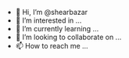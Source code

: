 - 👋 Hi, I’m @shearbazar
- 👀 I’m interested in ...
- 🌱 I’m currently learning ...
- 💞️ I’m looking to collaborate on ...
- 📫 How to reach me ...

<!---
shearbazar/shearbazar is a ✨ special ✨ repository because its `README.md` (this file) appears on your GitHub profile.
You can click the Preview link to take a look at your changes.
--->
